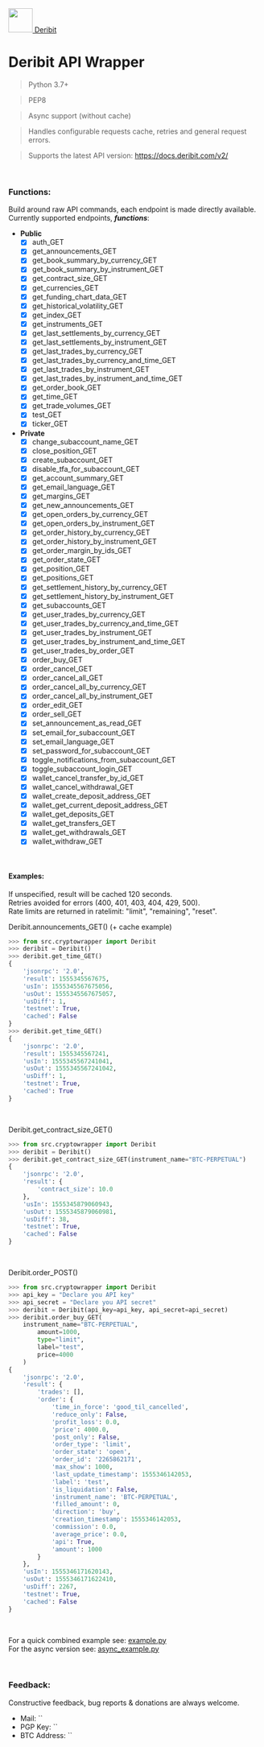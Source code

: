 <a href="https://www.deribit.com"> 
  <img src="https://i.postimg.cc/bYnfWK17/logo.png" width="48"> Deribit
</a>

# Deribit API Wrapper

> Python 3.7+<br/>

> PEP8<br/>

> Async support (without cache)<br/>

> Handles configurable requests cache, retries and general request errors.<br/>

> Supports the latest API version: https://docs.deribit.com/v2/

<br/>

### Functions:

Build around raw API commands, each endpoint is made directly available.<br/>
Currently supported endpoints, **_functions_**:<br/>

  * **Public**
    - [x] auth_GET
    - [x] get_announcements_GET
    - [x] get_book_summary_by_currency_GET
    - [x] get_book_summary_by_instrument_GET
    - [x] get_contract_size_GET
    - [x] get_currencies_GET
    - [x] get_funding_chart_data_GET
    - [x] get_historical_volatility_GET
    - [x] get_index_GET
    - [x] get_instruments_GET
    - [x] get_last_settlements_by_currency_GET
    - [x] get_last_settlements_by_instrument_GET
    - [x] get_last_trades_by_currency_GET
    - [x] get_last_trades_by_currency_and_time_GET
    - [x] get_last_trades_by_instrument_GET
    - [x] get_last_trades_by_instrument_and_time_GET
    - [x] get_order_book_GET
    - [x] get_time_GET
    - [x] get_trade_volumes_GET
    - [x] test_GET
    - [x] ticker_GET
  * **Private**
    - [x] change_subaccount_name_GET
    - [x] close_position_GET
    - [x] create_subaccount_GET
    - [x] disable_tfa_for_subaccount_GET
    - [x] get_account_summary_GET
    - [x] get_email_language_GET
    - [x] get_margins_GET
    - [x] get_new_announcements_GET
    - [x] get_open_orders_by_currency_GET
    - [x] get_open_orders_by_instrument_GET
    - [x] get_order_history_by_currency_GET
    - [x] get_order_history_by_instrument_GET
    - [x] get_order_margin_by_ids_GET
    - [x] get_order_state_GET
    - [x] get_position_GET
    - [x] get_positions_GET
    - [x] get_settlement_history_by_currency_GET
    - [x] get_settlement_history_by_instrument_GET
    - [x] get_subaccounts_GET
    - [x] get_user_trades_by_currency_GET
    - [x] get_user_trades_by_currency_and_time_GET
    - [x] get_user_trades_by_instrument_GET
    - [x] get_user_trades_by_instrument_and_time_GET
    - [x] get_user_trades_by_order_GET
    - [x] order_buy_GET
    - [x] order_cancel_GET
    - [x] order_cancel_all_GET
    - [x] order_cancel_all_by_currency_GET
    - [x] order_cancel_all_by_instrument_GET
    - [x] order_edit_GET
    - [x] order_sell_GET
    - [x] set_announcement_as_read_GET
    - [x] set_email_for_subaccount_GET
    - [x] set_email_language_GET
    - [x] set_password_for_subaccount_GET
    - [x] toggle_notifications_from_subaccount_GET
    - [x] toggle_subaccount_login_GET
    - [x] wallet_cancel_transfer_by_id_GET
    - [x] wallet_cancel_withdrawal_GET
    - [x] wallet_create_deposit_address_GET
    - [x] wallet_get_current_deposit_address_GET
    - [x] wallet_get_deposits_GET
    - [x] wallet_get_transfers_GET
    - [x] wallet_get_withdrawals_GET
    - [x] wallet_withdraw_GET

<br/>

#### Examples:

If unspecified, result will be cached 120 seconds.<br/>
Retries avoided for errors (400, 401, 403, 404, 429, 500).<br/>
Rate limits are returned in ratelimit: "limit", "remaining", "reset".<br/>

Deribit.announcements_GET() (+ cache example)
```python
>>> from src.cryptowrapper import Deribit
>>> deribit = Deribit()
>>> deribit.get_time_GET()
{
    'jsonrpc': '2.0',
    'result': 1555345567675,
    'usIn': 1555345567675056,
    'usOut': 1555345567675057,
    'usDiff': 1,
    'testnet': True,
    'cached': False
}
>>> deribit.get_time_GET()
{
    'jsonrpc': '2.0',
    'result': 1555345567241,
    'usIn': 1555345567241041,
    'usOut': 1555345567241042,
    'usDiff': 1,
    'testnet': True,
    'cached': True
}
```

<br/>

Deribit.get_contract_size_GET()
```python
>>> from src.cryptowrapper import Deribit
>>> deribit = Deribit()
>>> deribit.get_contract_size_GET(instrument_name="BTC-PERPETUAL")
{
    'jsonrpc': '2.0',
    'result': {
        'contract_size': 10.0
    },
    'usIn': 1555345879060943,
    'usOut': 1555345879060981,
    'usDiff': 38,
    'testnet': True,
    'cached': False
}
```

<br/>

Deribit.order_POST()
```python
>>> from src.cryptowrapper import Deribit
>>> api_key = "Declare you API key"
>>> api_secret = "Declare you API secret"
>>> deribit = Deribit(api_key=api_key, api_secret=api_secret)
>>> deribit.order_buy_GET(
    instrument_name="BTC-PERPETUAL",
        amount=1000,
        type="limit",
        label="test",
        price=4000
    )
{
    'jsonrpc': '2.0',
    'result': {
        'trades': [],
        'order': {
            'time_in_force': 'good_til_cancelled',
            'reduce_only': False,
            'profit_loss': 0.0,
            'price': 4000.0,
            'post_only': False,
            'order_type': 'limit',
            'order_state': 'open',
            'order_id': '2265862171',
            'max_show': 1000,
            'last_update_timestamp': 1555346142053,
            'label': 'test',
            'is_liquidation': False,
            'instrument_name': 'BTC-PERPETUAL',
            'filled_amount': 0,
            'direction': 'buy',
            'creation_timestamp': 1555346142053,
            'commission': 0.0,
            'average_price': 0.0,
            'api': True,
            'amount': 1000
        }
    },
    'usIn': 1555346171620143,
    'usOut': 1555346171622410,
    'usDiff': 2267,
    'testnet': True,
    'cached': False
}
```

<br/>

For a quick combined example see: [example.py](/test/example.py)<br/>
For the async version see: [async_example.py](/test/async_example.py)

<br/>

### Feedback:
Constructive feedback, bug reports & donations are always welcome.
* Mail: ``
* PGP Key: ``
* BTC Address: ``
